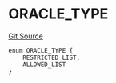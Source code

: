 # ORACLE_TYPE
[Git Source](https://github.com/thrackle-io/rules-protocol/blob/b3877670eae43a9723081d42c4401502ebd5b9f6/src/economic/ruleStorage/RuleCodeData.sol)


```solidity
enum ORACLE_TYPE {
    RESTRICTED_LIST,
    ALLOWED_LIST
}
```

